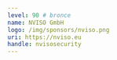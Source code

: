 ```yaml
---
level: 90 # bronce
name: NVISO GmbH
logo: /img/sponsors/nviso.png
uri: https://nviso.eu
handle: nvisosecurity
---
```

